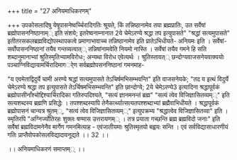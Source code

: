 +++
title = "27 अनियमाधिकरणम्"

+++
उपकोसलादिषु येषूपासनेष्वर्च्चिरादिगतिः श्रूयते, किं तन्निष्ठानामेव तया ब्रह्मप्रातिः, उत सर्वेषां ब्रह्मोपासननिष्ठानाम्् इति संशये; इतरेष्वनाम्नानात 2ये चेमेऽरण्ये श्रद्धा तप इत्युपासते" "श्रद्धां सत्यमुपासते" इतीतरसकलब्रह्मविद्योपस्थापकत्वे प्रमाणाभावाच्च तन्निष्ठानामेव इति प्रातेऽभिधीयते- अनियमः इति । सर्वेषां- सर्वोपासननिष्ठानां तयैव गन्तव्यत्वात्् तन्निषांनामवेति नियमो नास्ति । सर्वेषां तयैव गमने हि सति शब्दानुमानाभ्यां श्रुतिस्मृतिभ्यामविरोधः; अन्यथा विरोध एवेत्यर्थः । श्रुतिस्तावत्् छन्दोग्यवाजसनेयवाक्ययोः पञ्चाग्निविद्यायामर्चिरादिमागर्ेण सर्वब्रह्मोपसननिष्ठानां गमनमाह-

"य एवमेताद्विदुर्ये चामी अरण्ये श्रद्धां सत्यमुपासते तेऽचिर्षमभिसम्भवन्ति" इति वाजसनेयके; "तद य इत्थं विदुर्ये चेमेऽरण्ये श्रद्धा तप इत्युपासते तेऽर्चिषमभिसम्भवन्ति" इति छान्दोग्ये; 2ये चेमेऽरण्ये3 इत्यादिना श्रद्धापूर्वकं ब्रह्मोपासीनाँश्चोद्दिश्यार्चिरादिका गतिरुपदिश्यते, "सत्यं ज्ञानमनन्तं ब्रह्म" "सत्यं त्वेव विजिज्ञासितव्यम््" इति सत्यशब्दस्य ब्रह्मणि प्रसिद्धेः । तपश्शब्दस्यापि तेनैकार्थ्यात्सत्यतपश्शब्दाभ्यां ब्रह्मैवाभिधीयते । श्रद्धापूर्वकं ब्रह्मोपासनं चान्यत्र श्रुतम््, "सत्यं त्वेव विजिज्ञासितव्यम््" इत्युपक्रम्य "श्रद्धात्वेव विजिज्ञासितव्या" इति । स्मृतिरपि "अग्निर्ज्योतिरहः शुक्लः षण्मास उत्तरायणम्् । तत्र प्रयाता गच्छन्ति ब्रह्म ब्रह्मविदो जनाः" इति सर्वेषां ब्रह्मविदामनेनैव मार्गेण गमनमित्याह - एवंजातीयमाः श्रुतिस्मृतयो बह्वयः सन्ति । एवं सर्वविद्यासाधारणीयं गतिः प्राप्तैवोपकोसलविद्यादावनूद्यते ।। 32 ।।

।। अनियमाधिकरणं समाप्तम्् ।।
